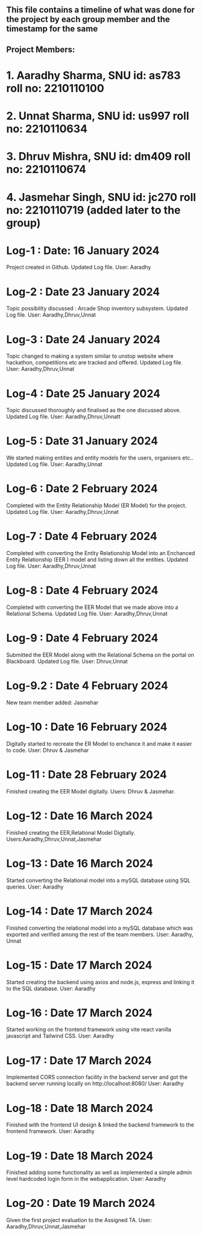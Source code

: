 ## This file contains a timeline of what was done for the project by each group member and the timestamp for the same
## Project Members: 
# 1. Aaradhy Sharma, SNU id: as783 roll no: 2210110100
# 2. Unnat Sharma, SNU id: us997 roll no: 2210110634 
# 3. Dhruv Mishra, SNU id: dm409 roll no: 2210110674
# 4. Jasmehar Singh, SNU id: jc270 roll no: 2210110719 (added later to the group)


# Log-1 : Date: 16 January 2024
Project created in Github.
Updated Log file. 
User: Aaradhy

# Log-2 : Date 23 January 2024 
Topic possibility discussed : Arcade Shop inventory subsystem. 
Updated Log file.
User: Aaradhy,Dhruv,Unnat

# Log-3 : Date 24 January 2024 
Topic changed to making a system similar to unstop website where hackathon, competitions etc are tracked and offered.
Updated Log file.
User: Aaradhy,Dhruv,Unnat

# Log-4 : Date 25 January 2024
Topic discussed thoroughly and finalised as the one discussed above.
Updated Log file.
User: Aaradhy,Dhruv,Unnatt

# Log-5 : Date 31 January 2024
We started making entities and entity models for the users, organisers etc..
Updated Log file.
User: Aaradhy,Unnat

# Log-6 : Date 2 February 2024
Completed with the Entity Relationship Model (ER Model) for the project.
Updated Log file.
User: Aaradhy,Dhruv,Unnat

# Log-7 : Date 4 February 2024
Completed with converting the Entity Relationship Model into an Enchanced Entity Relationship (EER ) model and listing down all the entities.
Updated Log file.
User: Aaradhy,Dhruv,Unnat


# Log-8 : Date 4 February 2024 
Completed with converting the EER Model that we made above into a Relational Schema.
Updated Log file.
User: Aaradhy,Dhruv,Unnat


# Log-9 : Date 4 February 2024 
Submitted the EER Model along with the Relational Schema on the portal on Blackboard. 
Updated Log file.
User: Dhruv,Unnat

# Log-9.2 : Date 4 February 2024
New team member added: Jasmehar

# Log-10 : Date 16 February 2024
Digitally started to recreate the ER Model to enchance it and make it easier to code.
User: Dhruv & Jasmehar 


# Log-11 : Date 28 February 2024
Finished creating the EER Model digitally.
Users: Dhruv & Jasmehar.


# Log-12 : Date 16 March 2024
Finished creating the EER,Relational Model Digitally.
Users:Aaradhy,Dhruv,Unnat,Jasmehar 


# Log-13 : Date 16 March 2024
Started converting the Relational model into a mySQL database using SQL queries.
User: Aaradhy


# Log-14 : Date 17 March 2024 
Finished converting the relational model into a mySQL database which was exported and verified among the rest of the team members. 
User: Aaradhy, Unnat 

# Log-15 : Date 17 March 2024 
Started creating the backend using axios and node.js, express and linking it to the SQL database. 
User: Aaradhy

# Log-16 : Date 17 March 2024
Started working on the frontend framework using vite react vanilla javascript and Tailwind CSS. 
User: Aaradhy 

# Log-17 : Date 17 March 2024
Implemented CORS connection facility in the backend server and got the backend server running locally on http://localhost:8080/ 
User: Aaradhy 

# Log-18 : Date 18 March 2024 
Finished with the frontend UI design & linked the backend framework to the frontend framework. 
User: Aaradhy

# Log-19 : Date 18 March 2024 
Finished adding some functionality as well as implemented a simple admin level hardcoded login form in the webapplication. 
User: Aaradhy 

# Log-20 : Date 19 March 2024 
Given the first project evaluation to the Assigned TA. 
User: Aaradhy,Dhruv,Unnat,Jasmehar































